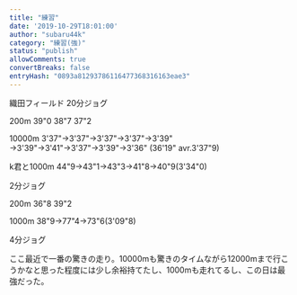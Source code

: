 ```yaml
---
title: "練習"
date: '2019-10-29T18:01:00'
author: "subaru44k"
category: "練習(強)"
status: "publish"
allowComments: true
convertBreaks: false
entryHash: "0893a81293786116477368316163eae3"
---
```

織田フィールド
20分ジョグ

200m
39"0
38"7
37"2

10000m
3'37"→3'37"→3'37"→3'37"→3'39"
→3'39"→3'41"→3'37"→3'39"→3'36"
(36'19" avr.3'37"9)

k君と1000m
44"9→43"1→43"3→41"8→40"9(3'34"0)

2分ジョグ

200m
36"8
39"2

1000m
38"9→77"4→73"6(3'09"8)

4分ジョグ

ここ最近で一番の驚きの走り。10000mも驚きのタイムながら12000mまで行こうかなと思った程度には少し余裕持てたし、1000mも走れてるし、この日は最強だった。
